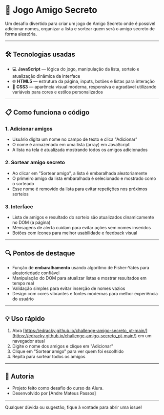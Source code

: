 # 🎁 Jogo Amigo Secreto

Um desafio divertido para criar um jogo de Amigo Secreto onde é possível adicionar nomes, organizar a lista e sortear quem será o amigo secreto de forma aleatória.

---

## 🛠 Tecnologias usadas

- 💻 **JavaScript** — lógica do jogo, manipulação da lista, sorteio e atualização dinâmica da interface  
- 🌐 **HTML5** — estrutura da página, inputs, botões e listas para interação  
- 🎨 **CSS3** — aparência visual moderna, responsiva e agradável utilizando variáveis para cores e estilos personalizados  

---

## 📋 Como funciona o código

### 1. Adicionar amigos  
- Usuário digita um nome no campo de texto e clica "Adicionar"  
- O nome é armazenado em uma lista (array) em JavaScript  
- A lista na tela é atualizada mostrando todos os amigos adicionados  

### 2. Sortear amigo secreto  
- Ao clicar em "Sortear amigo", a lista é embaralhada aleatoriamente  
- O primeiro amigo da lista embaralhada é selecionado e mostrado como o sorteado  
- Esse nome é removido da lista para evitar repetições nos próximos sorteios  

### 3. Interface  
- Lista de amigos e resultado do sorteio são atualizados dinamicamente no DOM (a página)  
- Mensagens de alerta cuidam para evitar ações sem nomes inseridos  
- Botões com ícones para melhor usabilidade e feedback visual  

---

## 🔍 Pontos de destaque

- Função de **embaralhamento** usando algoritmo de Fisher-Yates para aleatoriedade confiável  
- Manipulação do DOM para atualizar listas e mostrar resultados em tempo real  
- Validação simples para evitar inserção de nomes vazios  
- Design com cores vibrantes e fontes modernas para melhor experiência do usuário  

---

## 💡 Uso rápido
1. Abra [https://edracky.github.io/challenge-amigo-secreto_pt-main/](https://edracky.github.io/challenge-amigo-secreto_pt-main/) em um navegador atual  
2. Digite o nome dos amigos e clique em "Adicionar"  
3. Clique em "Sortear amigo" para ver quem foi escolhido  
4. Repita para sortear todos os amigos  
---


## 🎉 Autoria

- Projeto feito como desafio do curso da Alura. 
- Desenvolvido por [Andre Mateus Passos]

---

Qualquer dúvida ou sugestão, fique à vontade para abrir uma issue!



